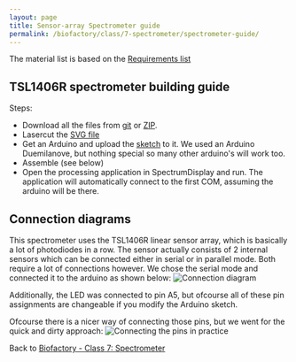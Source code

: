 ```yaml
---
layout: page
title: Sensor-array Spectrometer guide
permalink: /biofactory/class/7-spectrometer/spectrometer-guide/
---
```


The material list is based on the [Requirements list](/biofactory/class/7-spectrometer/requirements/)

## TSL1406R spectrometer building guide

Steps:
* Download all the files from [git](https://github.com/BioHackAcademy/BHA_Spectrophotometer/) or [ZIP](https://github.com/BioHackAcademy/BHA_Spectrophotometer/archive/master.zip).
* Lasercut the [SVG file](https://raw.githubusercontent.com/BioHackAcademy/BHA_Spectrophotometer/master/Spectrometer-Lasercut.svg)
* Get an Arduino and upload the [sketch](https://raw.githubusercontent.com/BioHackAcademy/BHA_Spectrophotometer/master/arduino/Spectrophotometer/Spectrophotometer.ino) to it. We used an Arduino Duemilanove, but nothing special so many other arduino's will work too. 
* Assemble (see below)
* Open the processing application in SpectrumDisplay and run. The application will automatically connect to the first COM, assuming the arduino will be there.

## Connection diagrams

This spectrometer uses the TSL1406R linear sensor array, which is basically a lot of photodiodes in a row. The sensor actually consists of 2 internal sensors which can be connected either in serial or in parallel mode. Both require a lot of connections however. We chose the serial mode and connected it to the arduino as shown below:
![Connection diagram](https://raw.githubusercontent.com/BioHackAcademy/BHA_Spectrophotometer/master/sensor%20pins.png)

Additionally, the LED was connected to pin A5, but ofcourse all of these pin assignments are changeable if you modify the Arduino sketch.

Ofcourse there is a nicer way of connecting those pins, but we went for the quick and dirty approach:
![Connecting the pins in practice](https://raw.githubusercontent.com/BioHackAcademy/BHA_Spectrophotometer/master/sensor%20wires%20photo.jpg)


Back to [Biofactory - Class 7: Spectrometer](/biofactory/class/7-spectrometer/)
